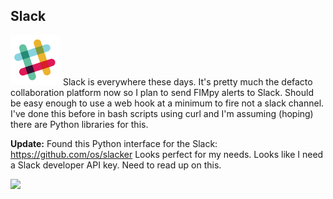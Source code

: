 ## Slack
![](../assets/slack.png) Slack is everywhere these days. It's pretty much the defacto collaboration platform now so I plan to send FIMpy alerts to Slack. Should be easy enough to use a web hook at a minimum to fire not a slack channel. I've done this before in bash scripts using curl and I'm assuming (hoping) there are Python libraries for this.

**Update:** Found this Python interface for the Slack: https://github.com/os/slacker Looks perfect for my needs. Looks like I need a Slack developer API key. Need to read up on this.

![](https://raw.githubusercontent.com/os/slacker/master/static/slacker.jpg)
